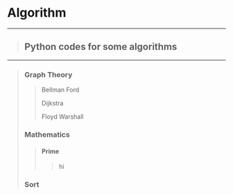 # Algorithm

***
> ## Python codes for some algorithms
***
> ### Graph Theory
> > Bellman Ford
> > 
> > Dijkstra
> > 
> > Floyd Warshall
> ### Mathematics
> > #### Prime
> > > hi
> ### Sort
